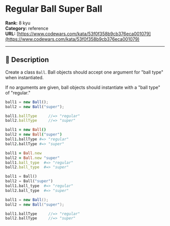 # Regular Ball Super Ball

**Rank:** 8 kyu  
**Category:** reference  
**URL:** [https://www.codewars.com/kata/53f0f358b9cb376eca001079](https://www.codewars.com/kata/53f0f358b9cb376eca001079)

---

## 📝 Description

Create a class `Ball`. Ball objects should accept one argument for "ball type" when instantiated.

If no arguments are given, ball objects should instantiate with a "ball type" of "regular."

```javascript
ball1 = new Ball();
ball2 = new Ball("super");

ball1.ballType     //=> "regular"
ball2.ballType     //=> "super"
```
```coffeescript
ball1 = new Ball()
ball2 = new Ball("super")
ball1.ballType #=> "regular"
ball2.ballType #=> "super"
```
```ruby
ball1 = Ball.new
ball2 = Ball.new "super"
ball1.ball_type  #=> "regular"
ball2.ball_type  #=> "super"
```
```python
ball1 = Ball()
ball2 = Ball("super")
ball1.ball_type  #=> "regular"
ball2.ball_type  #=> "super"
```
```scala
ball1 = new Ball();
ball2 = new Ball("super");

ball1.ballType     //=> "regular"
ball2.ballType     //=> "super"
```
